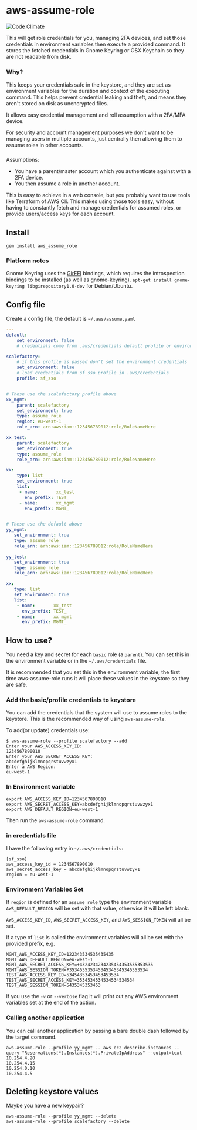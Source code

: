 # aws-assume-role
[![Code Climate](https://codeclimate.com/github/scalefactory/aws-assume-role/badges/gpa.svg)](https://codeclimate.com/github/scalefactory/aws-assume-role)

This will get role credentials for you, managing 2FA devices, and set those
credentials in environment variables then execute a provided command. It stores
the fetched credentials in Gnome Keyring or OSX Keychain so they are not
readable from disk.

### Why?

This keeps your credentials safe in the keystore, and they are set as
environment variables for the duration and context of the executing command.
This helps prevent credential leaking and theft, and means they aren't stored on
disk as unencrypted files.

It allows easy credential management and roll assumption with a 2FA/MFA device.

For security and account management purposes we don't want to be managing users
in multiple accounts, just centrally then allowing them to assume roles in
other accounts.

###

Assumptions:

- You have a parent/master account which you authenticate against with a 2FA
  device.
- You then assume a role in another account.

This is easy to achieve in a web console, but you probably want to use tools
like Terraform of AWS Cli. This makes using those tools easy, without having to
constantly fetch and manage credentials for assumed roles, or provide
users/access keys for each account.

## Install

`gem install aws_assume_role`

### Platform notes

Gnome Keyring uses the [GirFFI](https://github.com/mvz/gir_ffi) bindings, which
requires the introspection bindings to be installed (as well as gnome-keyring).
`apt-get install gnome-keyring libgirepository1.0-dev` for Debian/Ubuntu.

## Config file

Create a config file, the default is `~/.aws/assume.yaml`

```yaml
---
default:
    set_environment: false
    # credentials come from .aws/credentials default profile or environment

scalefactory:
    # if this profile is passed don't set the environment credentials
    set_environment: false
    # load credentials from sf_sso profile in .aws/credentials
    profile: sf_sso


# These use the scalefactory profile above
xx_mgmt:
    parent: scalefactory
    set_environment: true
    type: assume_role
    region: eu-west-1
    role_arn: arn:aws:iam::123456789012:role/RoleNameHere

xx_test:
    parent: scalefactory
    set_environment: true
    type: assume_role
    role_arn: arn:aws:iam::123456789012:role/RoleNameHere

xx:
    type: list
    set_environment: true
    list:
     - name:       xx_test
       env_prefix: TEST_
     - name:       xx_mgmt
       env_prefix: MGMT_


# These use the default above
yy_mgmt:
   set_environment: true
   type: assume_role
   role_arn: arn:aws:iam::123456789012:role/RoleNameHere

yy_test:
   set_environment: true
   type: assume_role
   role_arn: arn:aws:iam::123456789012:role/RoleNameHere

xx:
   type: list
   set_environment: true
   list:
    - name:       xx_test
      env_prefix: TEST_
    - name:       xx_mgmt
      env_prefix: MGMT_


```




## How to use?

You need a key and secret for each `basic` role (a `parent`). You can set this
in the environment variable or in the `~/.aws/credentials` file.

It is recommended that you set this in the environment variable, the first time
aws-assume-role runs it will place these values in the keystore so they are
safe.

### Add the basic/profile credentials to keystore

You can add the credentials that the system will use to assume roles to the
keystore. This is the recommended way of using `aws-assume-role`.

To add(or update) credentials use:

```shell
$ aws-assume-role --profile scalefactory --add
Enter your AWS_ACCESS_KEY_ID: 
1234567890010
Enter your AWS_SECRET_ACCESS_KEY: 
abcdefghijklmnopqrstuvwzyx1
Enter a AWS Region:
eu-west-1

```

### In Environment variable

```
export AWS_ACCESS_KEY_ID=1234567890010
export AWS_SECRET_ACCESS_KEY=abcdefghijklmnopqrstuvwzyx1
export AWS_DEFAULT_REGION=eu-west-1
```

Then run the `aws-assume-role` command.

### in credentials file

I have the following entry in `~/.aws/credentials`:

```
[sf_sso]
aws_access_key_id = 1234567890010
aws_secret_access_key = abcdefghijklmnopqrstuvwzyx1
region = eu-west-1
```

### Environment Variables Set

If `region` is defined for an `assume_role` type the environment variable
`AWS_DEFAULT_REGION` will be set with that value, otherwise it will be left
blank.

`AWS_ACCESS_KEY_ID`, `AWS_SECRET_ACCESS_KEY`, and `AWS_SESSION_TOKEN` will all
be set.

If a type of `list` is called the environment variables will all be set with the
provided prefix, e.g.

```
MGMT_AWS_ACCESS_KEY_ID=122343534535435435
MGMT_AWS_DEFAULT_REGION=eu-west-1
MGMT_AWS_SECRET_ACCESS_KEY=+4324234234235454353535353535
MGMT_AWS_SESSION_TOKEN=F353453535345345345345345353534
TEST_AWS_ACCESS_KEY_ID=53454353453453453534
TEST_AWS_SECRET_ACCESS_KEY=3534534534534534534534
TEST_AWS_SESSION_TOKEN=5435345353453
```

If you use the `-v` or `--verbose` flag it will print out any AWS environment
variables set at the end of the action.

### Calling another application

You can call another application by passing a bare double dash followed by the
target command.

```
aws-assume-role --profile yy_mgmt -- aws ec2 describe-instances --query "Reservations[*].Instances[*].PrivateIpAddress" --output=text 
10.254.4.20
10.254.4.15
10.254.0.10
10.254.4.5
```


## Deleting keystore values

Maybe you have a new keypair?

```
aws-assume-role --profile yy_mgmt --delete
aws-assume-role --profile scalefactory --delete
```
